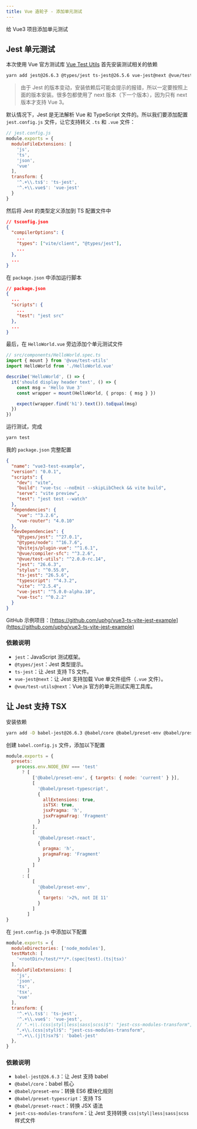 ```yaml
---
title: Vue 造轮子 - 添加单元测试
---
```


给 Vue3 项目添加单元测试

## Jest 单元测试

本次使用 Vue 官方测试库 [Vue Test Utils](https://vue-test-utils.vuejs.org/) 首先安装测试相关的依赖

```sh
yarn add jest@26.6.3 @types/jest ts-jest@26.5.6 vue-jest@next @vue/test-utils@next --dev
```

> 由于 Jest 的版本变动，安装依赖后可能会提示的报错，所以一定要按照上面的版本安装。很多包都使用了 next 版本（下一个版本），因为只有 next 版本才支持 Vue 3。

默认情况下，Jest 是无法解析 Vue 和 TypeScript 文件的。所以我们要添加配置 `jest.config.js` 文件，让它支持转义 `.ts` 和 `.vue` 文件：

```js
// jest.config.js
module.exports = {
  moduleFileExtensions: [
    'js',
    'ts',
    'json',
    'vue'
  ],
  transform: {
    '^.+\\.ts$': 'ts-jest',
    '^.+\\.vue$': 'vue-jest'
  }
}
```

然后将 Jest 的类型定义添加到 TS 配置文件中

```json
// tsconfig.json
{
  "compilerOptions": {
    ...
    "types": ["vite/client", "@types/jest"],
    ...
  },
  ...
}
```

在 `package.json` 中添加运行脚本

```json
// package.json
{
  ...
  "scripts": {
    ...
    "test": "jest src"
  },
  ...
}
```

最后，在 `HelloWorld.vue` 旁边添加个单元测试文件

```ts
// src/components/HelloWorld.spec.ts
import { mount } from '@vue/test-utils'
import HelloWorld from './HelloWorld.vue'

describe('HelloWorld', () => {
  it('should display header text', () => {
    const msg = 'Hello Vue 3'
    const wrapper = mount(HelloWorld, { props: { msg } })

    expect(wrapper.find('h1').text()).toEqual(msg)
  })
})
```

运行测试，完成

```sh
yarn test
```

我的 `package.json` 完整配置

```json
{
  "name": "vue3-test-example",
  "version": "0.0.1",
  "scripts": {
    "dev": "vite",
    "build": "vue-tsc --noEmit --skipLibCheck && vite build",
    "serve": "vite preview",
    "test": "jest test --watch"
  },
  "dependencies": {
    "vue": "^3.2.6",
    "vue-router": "4.0.10"
  },
  "devDependencies": {
    "@types/jest": "^27.0.1",
    "@types/node": "^16.7.6",
    "@vitejs/plugin-vue": "^1.6.1",
    "@vue/compiler-sfc": "^3.2.6",
    "@vue/test-utils": "^2.0.0-rc.14",
    "jest": "26.6.3",
    "stylus": "^0.55.0",
    "ts-jest": "26.5.6",
    "typescript": "^4.3.2",
    "vite": "^2.5.4",
    "vue-jest": "^5.0.0-alpha.10",
    "vue-tsc": "^0.2.2"
  }
}
```

GitHub 示例项目：[https://github.com/uphg/vue3-ts-vite-jest-example](https://github.com/uphg/vue3-ts-vite-jest-example)

### 依赖说明

- `jest`：JavaScript 测试框架。
- `@types/jest`：Jest 类型提示。
- `ts-jest`：让 Jest 支持 TS 文件。
- `vue-jest@next`：让 Jest 支持加载 Vue 单文件组件（`.vue` 文件）。 
- `@vue/test-utils@next`：Vue.js 官方的单元测试实用工具库。


## 让 Jest 支持 TSX

安装依赖

```sh
yarn add -D babel-jest@26.6.3 @babel/core @babel/preset-env @babel/preset-typescript @babel/preset-react jest-css-modules-transform
```

创建 `babel.config.js` 文件，添加以下配置

```js
module.exports = {
  presets:
    process.env.NODE_ENV === 'test'
      ? [
          ['@babel/preset-env', { targets: { node: 'current' } }],
          [
            '@babel/preset-typescript',
            {
              allExtensions: true,
              isTSX: true,
              jsxPragma: 'h',
              jsxPragmaFrag: 'Fragment'
            }
          ],
          [
            '@babel/preset-react',
            {
              pragma: 'h',
              pragmaFrag: 'Fragment'
            }
          ]
        ]
      : [
          [
            '@babel/preset-env',
            {
              targets: '>2%, not IE 11'
            }
          ]
        ]
}
```

在 `jest.config.js` 中添加以下配置

```js
module.exports = {
  moduleDirectories: ['node_modules'],
  testMatch: [
    '<rootDir>/test/**/*.(spec|test).(ts|tsx)'
  ],
  moduleFileExtensions: [
    'js',
    'json',
    'ts',
    'tsx',
    'vue'
  ],
  transform: {
    '^.+\\.ts$': 'ts-jest',
    '^.+\\.vue$': 'vue-jest',
    // ".+\\.(css|styl|less|sass|scss)$": "jest-css-modules-transform",
    ".+\\.(css|styl)$": "jest-css-modules-transform",
    '^.+\\.(j|t)sx?$': 'babel-jest'
  },
}
```

### 依赖说明

- `babel-jest@26.6.3`：让 Jest 支持 babel
- `@babel/core`：babel 核心
- `@babel/preset-env`：转换 ES6 模块化规则
- `@babel/preset-typescript`：支持 TS
- `@babel/preset-react`：转换 JSX 语法
- `jest-css-modules-transform`：让 Jest 支持转换 `css|styl|less|sass|scss` 样式文件